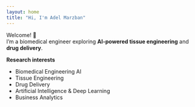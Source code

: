 ```yaml
---
layout: home
title: "Hi, I'm Adel Marzban"
---
```


Welcome! 👋  
I’m a biomedical engineer exploring **AI-powered tissue engineering** and **drug delivery**.

**Research interests**
- Biomedical Engineering AI
- Tissue Engineering
- Drug Delivery
- Artificial Intelligence & Deep Learning
- Business Analytics
